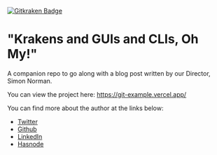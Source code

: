 [![Gitkraken Badge](https://img.shields.io/badge/Repo%20Powered%20By-Gitkraken-teal?style=plastic&logo=gitkraken)](https://www.gitkraken.com/invite/csheW1Ty)

# "Krakens and GUIs and CLIs, Oh My!"

A companion repo to go along with a blog post written by our Director, Simon Norman.

You can view the project here: https://git-example.vercel.app/

You can find more about the author at the links below:

- [Twitter](https://twitter.com/ZhymonNorman)
- [Github](https://github.com/ZhymonNorman)
- [LinkedIn](https://www.linkedin.com/in/simonjnorman/)
- [Hasnode](https://hashnode.com/@zhymon)
